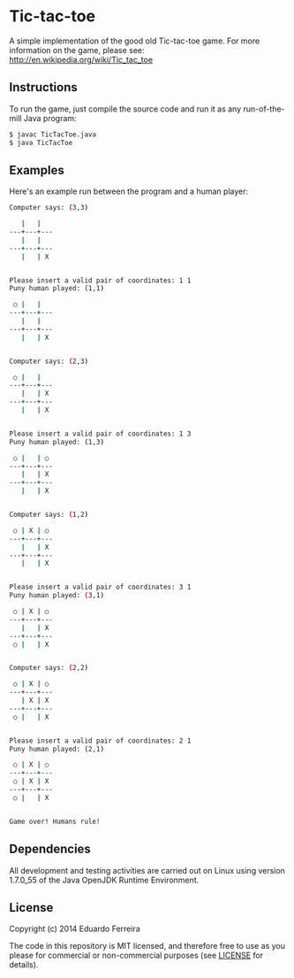Tic-tac-toe
===========

A simple implementation of the good old Tic-tac-toe game.
For more information on the game, please see: http://en.wikipedia.org/wiki/Tic_tac_toe

## Instructions

To run the game, just compile the source code and run it as any run-of-the-mill Java program:

```sh
$ javac TicTacToe.java
$ java TicTacToe
```

## Examples

Here's an example run between the program and a human player:

```sh
Computer says: (3,3)

   |   |   
---+---+---
   |   |   
---+---+---
   |   | X 


Please insert a valid pair of coordinates: 1 1
Puny human played: (1,1)

 ○ |   |   
---+---+---
   |   |   
---+---+---
   |   | X 


Computer says: (2,3)

 ○ |   |   
---+---+---
   |   | X 
---+---+---
   |   | X 


Please insert a valid pair of coordinates: 1 3
Puny human played: (1,3)

 ○ |   | ○ 
---+---+---
   |   | X 
---+---+---
   |   | X 


Computer says: (1,2)

 ○ | X | ○ 
---+---+---
   |   | X 
---+---+---
   |   | X 


Please insert a valid pair of coordinates: 3 1
Puny human played: (3,1)

 ○ | X | ○ 
---+---+---
   |   | X 
---+---+---
 ○ |   | X 


Computer says: (2,2)

 ○ | X | ○ 
---+---+---
   | X | X 
---+---+---
 ○ |   | X 


Please insert a valid pair of coordinates: 2 1
Puny human played: (2,1)

 ○ | X | ○ 
---+---+---
 ○ | X | X 
---+---+---
 ○ |   | X 


Game over! Humans rule!
```

## Dependencies

All development and testing activities are carried out on Linux using version 1.7.0_55 of the Java OpenJDK Runtime Environment.

## License

Copyright (c) 2014 Eduardo Ferreira

The code in this repository is MIT licensed, and therefore free to use as you please for commercial or non-commercial purposes (see [LICENSE](LICENSE) for details).

